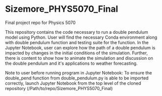 # Sizemore_PHYS5070_Final
Final project repo for Physics 5070 

This repository contains the code necessary to run a double pendulum model using Python. 
User will find the necessary Conda environment along with double pendulum function and
testing suite for the function. In the Jupyter Notebook, user can explore how the path 
of a double pendulum is impacted by changes in the initial conditions of the simulation.
Further, there is content to show how to animate the simulation and discussion on the 
double pendulum and it's applications to weather forecasting. 

Note to user before running program in Jupyter Notebook:
To ensure the double_pend function from double_pendulum.py is able to be imported correctly,
launch Jupyter Notebook from the top level of the cloned repository (/Path/to/repo/Sizemore_PHYS5070_Final)